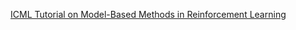 [ICML Tutorial on Model-Based Methods in Reinforcement Learning](https://docs.google.com/presentation/d/1f-DIrIvh44-jmTIKdKcue0Hx2RqQSw52t4k8HEdn5-c/edit)


